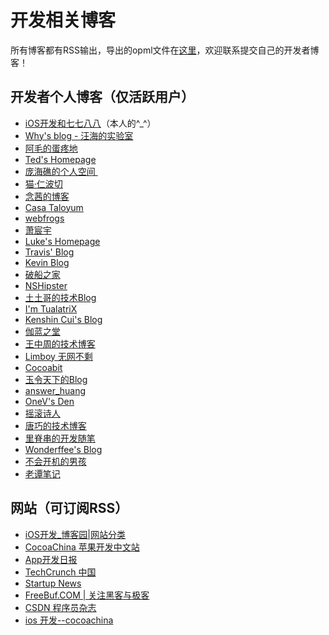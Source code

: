 # 开发相关博客
所有博客都有RSS输出，导出的opml文件在[这里][1]，欢迎联系提交自己的开发者博客！
## 开发者个人博客（仅活跃用户）
- [iOS开发和七七八八][2]（本人的^\_^）
- [Why's blog - 汪海的实验室][3]
- [阿毛的蛋疼地][4]
- [Ted's Homepage][5]
- [庞海礁的个人空间 ][6]
- [猫·仁波切][7]
- [念茜的博客][8]
- [Casa Taloyum][9]
- [webfrogs][10]
- [萧宸宇][11]
- [Luke's Homepage][12]
- [Travis' Blog][13]
- [Kevin Blog][14]
- [破船之家][15]
- [NSHipster][16]
- [土土哥的技术Blog][17]
- [I'm TualatriX][18]
- [Kenshin Cui's Blog][19]
- [伽蓝之堂][20]
- [王中周的技术博客][21]
- [Limboy 无网不剩][22]
- [Cocoabit][23]
- [玉令天下的Blog][24]
- [answer\_huang][25]
- [OneV's Den][26]
- [摇滚诗人][27]
- [唐巧的技术博客][28]
- [里脊串的开发随笔][29]
- [Wonderffee's Blog][30]
- [不会开机的男孩][31]
- [老谭笔记][32]

## 网站（可订阅RSS）
- [iOS开发\_博客园|网站分类][33]
- [CocoaChina 苹果开发中文站][34]
- [App开发日报][35]
- [TechCrunch 中国][36]
- [Startup News][37]
- [FreeBuf.COM | 关注黑客与极客][38]
- [CSDN 程序员杂志][39]
- [ios 开发--cocoachina][40]

[1]:	conan-dev-rss.opml
[2]:	http://conanwhf.gitcafe.io/
[3]:	http://blog.callmewhy.com/
[4]:	http://xiangwangfeng.com/
[5]:	http://www.csdn.net/headlines.html
[6]:	http://www.olinone.com
[7]:	http://andelf.github.io/
[8]:	http://nianxi.net
[9]:	http://casatwy.com/
[10]:	http://chun.tips/
[11]:	http://iiiyu.com
[12]:	http://www.hotobear.com
[13]:	http://travis.wang/
[14]:	http://blog.zhowkev.in/
[15]:	http://beyondvincent.com/
[16]:	http://nshipster.cn
[17]:	http://tutuge.me/
[18]:	http://imtx.me/
[19]:	http://www.cnblogs.com/kenshincui/
[20]:	http://blog.ibireme.com/feed/ "文章RSS"
[21]:	http://wangzz.github.io/
[22]:	http://blog.leezhong.com/
[23]:	http://blog.cocoabit.com
[24]:	http://yulingtianxia.com/
[25]:	http://answerhuang.duapp.com
[26]:	http://onevcat.com/
[27]:	http://www.cnblogs.com/biosli/
[28]:	http://blog.devtang.com/
[29]:	http://adad184.com/
[30]:	http://wonderffee.github.io/
[31]:	http://studentdeng.github.com/
[32]:	http://www.tanhao.me/
[33]:	http://www.cnblogs.com/cate/ios/
[34]:	http://www.cocoachina.com
[35]:	http://app.memect.com
[36]:	http://techcrunch.cn
[37]:	http://news.dbanotes.net/
[38]:	http://www.freebuf.com
[39]:	http://programmer.csdn.net
[40]:	http://www.cocoachina.com/ios/